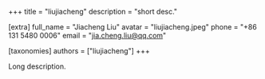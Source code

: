 +++
title = "liujiacheng"
description = "short desc."

[extra]
full_name = "Jiacheng Liu"
avatar = "liujiacheng.jpeg"
phone = "+86 131 5480 0006"
email = "jia.cheng.liu@qq.com"

[taxonomies]
authors = ["liujiacheng"]
+++

Long description.
